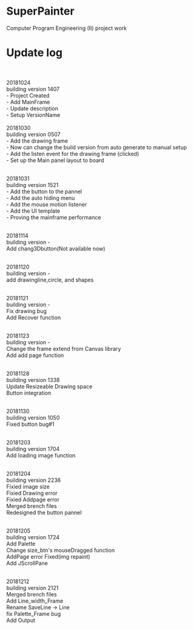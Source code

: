 # SuperPainter

Computer Program Engineering (II) project work 

# Update log
<br>
<br> 20181024
<br> building version 1407
<br>- Project Created
<br>- Add MainFrame
<br>- Update description
<br>- Setup VersionName

<br>
<br> 20181030
<br> building version 0507
<br>- Add the drawing frame
<br>- Now can change the build version from auto generate to manual setup 
<br>- Add the listen event for the drawing frame (clicked)
<br>- Set up the Main panel layout to board 

<br> 20181031
<br> building version 1521
<br>- Add the button to the pannel
<br>- Add the auto hiding menu
<br>- Add the mouse motion listener
<br>- Add the UI template
<br>- Proving the mainframe performance

<br> 20181114
<br> building version -
<br> Add chang3Dbutton(Not available now)

<br> 20181120
<br> building version -
<br>add drawingline,circle, and shapes

<br> 20181121
<br> building version -
<br> Fix drawing bug
<br> Add Recover function

<br> 20181123
<br> building version -
<br> Change the frame extend from Canvas library 
<br> Add add page function

<br> 20181128
<br> building version 1338
<br> Update Resizeable Drawing space
<br> Button integration

<br> 20181130
<br> building version 1050
<br> Fixed button bug#1

<br> 20181203
<br> building version 1704
<br> Add loading image function

<br> 20181204
<br> building version 2236
<br> Fixied image size
<br> Fixied Drawing error
<br> Fixied Addpage error
<br> Merged brench files
<br> Redesigned the button pannel

<br> 20181205
<br> building version 1724
<br> Add Palette
<br> Change size_btn's mouseDragged function
<br> AddPage error Fixed(img repaint)
<br> Add  JScrollPane

<br> 20181212
<br> building version 2121
<br> Merged brench files
<br> Add Line_width_Frame
<br> Rename SaveLine -> Line
<br> fix Palette_Frame bug
<br> Add Output
